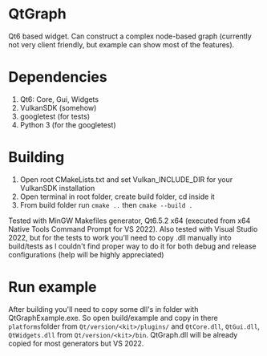 # QtGraph
Qt6 based widget. Can construct a complex node-based graph (currently not very client friendly, but example can show most of the features).

# Dependencies

1. Qt6: Core, Gui, Widgets
2. VulkanSDK (somehow)
3. googletest (for tests)
4. Python 3 (for the googletest)

# Building

1. Open root CMakeLists.txt and set Vulkan_INCLUDE_DIR for your VulkanSDK installation
2. Open terminal in root folder, create build folder, cd inside it
3. From build folder run ``` cmake .. ``` then ``` cmake --build . ```

Tested with MinGW Makefiles generator, Qt6.5.2 x64 (executed from x64 Native Tools Command Prompt for VS 2022).
Also tested with Visual Studio 2022, but for the tests to work you'll need to copy .dll manually into build/tests as I couldn't find proper way to do it for both debug and release configurations (help will be highly appreciated)

# Run example

After building you'll need to copy some dll's in folder with QtGraphExample.exe. So open build/example and copy in there ``` platforms ```folder from ``` Qt/version/<kit>/plugins/ ``` and ```QtCore.dll```, ```QtGui.dll```, ```QtWidgets.dll``` from ``` Qt/version/<kit>/bin ```.
QtGraph.dll will be already copied for most generators but VS 2022.
